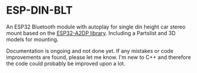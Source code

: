 # ESP-DIN-BLT
An ESP32 Bluetooth module with autoplay for single din height car stereo mount based on the [ESP32-A2DP library](https://github.com/pschatzmann/ESP32-A2DP). Including a Partslist and 3D models for mounting. 


Documentation is ongoing and not done yet.
If any mistakes or code improvements are found, please let me know. I'm new to C++ and therefore the code could probably be improved upon a lot.

